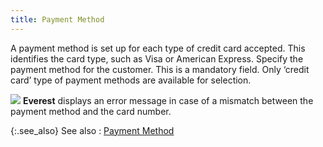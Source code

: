 ```yaml
---
title: Payment Method
---
```



A payment method is set up for each type of credit card accepted. This  identifies the card type, such as Visa or American Express. Specify the  payment method for the customer. This is a mandatory field. Only ‘credit  card’ type  of payment methods are available for selection.


![]({{site.mc_baseurl}}/img/note.gif) **Everest** displays an error message in  case of a mismatch between the payment method and the card number.


{:.see_also}
See also
: [Payment  Method](JavaScript:RelatedTopics1.Click())<!--Metadata type="DesignerControl" startspan
<object CLASSID="clsid:ADB880A6-D8FF-11CF-9377-00AA003B7A11"
	ID=RelatedTopics1
	TYPE="application/x-oleobject">
</object>-->

<object classid="clsid:ADB880A6-D8FF-11CF-9377-00AA003B7A11" id="RelatedTopics1" type="application/x-oleobject"> 
 <param name="Command" value="Related Topics">
<param name="Window" value="second">
<param name="Item1" value="Payment Method;{{site.sc_chm}}/options/payment-information/payment-methods/payment_methods.html">
</object><!--Metadata type="DesignerControl" endspan-->
